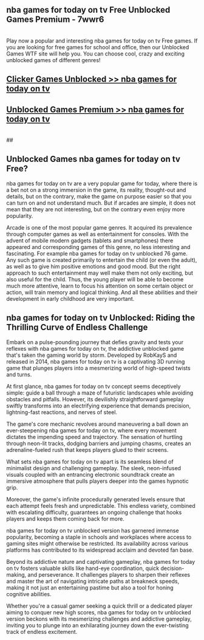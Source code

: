 ## nba games for today on tv Free Unblocked Games Premium - 7wwr6 <br>
<br>
Play now a popular and interesting nba games for today on tv Free games. If you are looking for free games for school and office, then our Unblocked Games WTF site will help you. You can choose cool, crazy and exciting unblocked games of different genres!


##  [Clicker Games Unblocked >> nba games for today on tv](http://freeplayer.one?title=nba_games_for_today_on_tv&ref=04)

##  [Unblocked Games Premium >> nba games for today on tv](http://freeplayer.one?title=nba_games_for_today_on_tv&ref=04)
  <br>
  ##



## Unblocked Games nba games for today on tv Free?

nba games for today on tv are a very popular game for today, where there is a bet not on a strong immersion in the game, its reality, thought-out and details, but on the contrary, make the game on purpose easier so that you can turn on and not understand much. But if arcades are simple, it does not mean that they are not interesting, but on the contrary even enjoy more popularity.

Arcade is one of the most popular game genres. It acquired its prevalence through computer games as well as entertainment for consoles. With the advent of mobile modern gadgets (tablets and smartphones) there appeared and corresponding games of this genre, no less interesting and fascinating. For example nba games for today on tv unblocked 76 game. Any such game is created primarily to entertain the child (or even the adult), as well as to give him positive emotions and good mood. But the right approach to such entertainment may well make them not only exciting, but also useful for the child. Thus, the young player will be able to become much more attentive, learn to focus his attention on some certain object or action, will train memory and logical thinking. And all these abilities and their development in early childhood are very important.

##  nba games for today on tv Unblocked: Riding the Thrilling Curve of Endless Challenge

Embark on a pulse-pounding journey that defies gravity and tests your reflexes with nba games for today on tv, the addictive unblocked game that's taken the gaming world by storm. Developed by RobKayS and released in 2014, nba games for today on tv is a captivating 3D running game that plunges players into a mesmerizing world of high-speed twists and turns.

At first glance, nba games for today on tv concept seems deceptively simple: guide a ball through a maze of futuristic landscapes while avoiding obstacles and pitfalls. However, its devilishly straightforward gameplay swiftly transforms into an electrifying experience that demands precision, lightning-fast reactions, and nerves of steel.

The game's core mechanic revolves around maneuvering a ball down an ever-steepening nba games for today on tv, where every movement dictates the impending speed and trajectory. The sensation of hurtling through neon-lit tracks, dodging barriers and jumping chasms, creates an adrenaline-fueled rush that keeps players glued to their screens.

What sets nba games for today on tv apart is its seamless blend of minimalist design and challenging gameplay. The sleek, neon-infused visuals coupled with an entrancing electronic soundtrack create an immersive atmosphere that pulls players deeper into the games hypnotic grip.

Moreover, the game's infinite procedurally generated levels ensure that each attempt feels fresh and unpredictable. This endless variety, combined with escalating difficulty, guarantees an ongoing challenge that hooks players and keeps them coming back for more.

nba games for today on tv unblocked version has garnered immense popularity, becoming a staple in schools and workplaces where access to gaming sites might otherwise be restricted. Its availability across various platforms has contributed to its widespread acclaim and devoted fan base.

Beyond its addictive nature and captivating gameplay, nba games for today on tv fosters valuable skills like hand-eye coordination, quick decision-making, and perseverance. It challenges players to sharpen their reflexes and master the art of navigating intricate paths at breakneck speeds, making it not just an entertaining pastime but also a tool for honing cognitive abilities.

Whether you're a casual gamer seeking a quick thrill or a dedicated player aiming to conquer new high scores, nba games for today on tv unblocked version beckons with its mesmerizing challenges and addictive gameplay, inviting you to plunge into an exhilarating journey down the ever-twisting track of endless excitement.